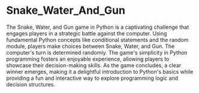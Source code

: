 # Snake_Water_And_Gun
The Snake, Water, and Gun game in Python is a captivating challenge that engages players in a strategic battle against the computer.
Using fundamental Python concepts like conditional statements and the random module, players make choices between Snake, Water, and Gun. 
The computer's turn is determined randomly. The game's simplicity in Python programming fosters an enjoyable experience, allowing players to showcase their decision-making skills.
As the game concludes, a clear winner emerges, making it a delightful introduction to Python's basics while providing a fun and interactive way to explore programming logic and decision structures.
